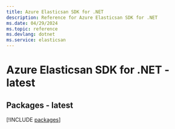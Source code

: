 ```yaml
---
title: Azure Elasticsan SDK for .NET
description: Reference for Azure Elasticsan SDK for .NET
ms.date: 04/29/2024
ms.topic: reference
ms.devlang: dotnet
ms.service: elasticsan
---
```

# Azure Elasticsan SDK for .NET - latest
## Packages - latest
[!INCLUDE [packages](elasticsan-index.md)]